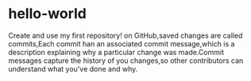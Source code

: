 # hello-world
Create and use my first repository!
on GitHub,saved changes are called commits,Each commit han an associated commit message,which is a description explaining why a particular change was made.Commit messages capture the history of you changes,so other contributors can understand what you've done and why.

